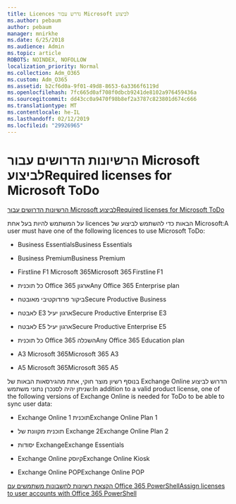 ```yaml
---
title: Licences נדרש עבור Microsoft לביצוע
ms.author: pebaum
author: pebaum
manager: mnirkhe
ms.date: 6/25/2018
ms.audience: Admin
ms.topic: article
ROBOTS: NOINDEX, NOFOLLOW
localization_priority: Normal
ms.collection: Adm_O365
ms.custom: Adm_O365
ms.assetid: b2cf6d0a-9f01-49d8-8653-6a3366f6119d
ms.openlocfilehash: 7fc665d0af708f0dbcb9241de8102a976459436a
ms.sourcegitcommit: dd43cc0a9470f98b8ef2a3787c823801d674c666
ms.translationtype: MT
ms.contentlocale: he-IL
ms.lasthandoff: 02/12/2019
ms.locfileid: "29926965"
---
```

# <a name="required-licenses-for-microsoft-todo"></a><span data-ttu-id="7a546-102">הרשיונות הדרושים עבור Microsoft לביצוע</span><span class="sxs-lookup"><span data-stu-id="7a546-102">Required licenses for Microsoft ToDo</span></span>

[<span data-ttu-id="7a546-103">הרשיונות הדרושים עבור Microsoft לביצוע</span><span class="sxs-lookup"><span data-stu-id="7a546-103">Required licenses for Microsoft ToDo</span></span>](https://support.office.com/article/381e9d1b-c500-49b5-973e-890fd86528d7.aspx)
  
<span data-ttu-id="7a546-104">על המשתמש להיות בעל אחת licences הבאות כדי להשתמש לביצוע של Microsoft:</span><span class="sxs-lookup"><span data-stu-id="7a546-104">A user must have one of the following licences to use Microsoft ToDo:</span></span>
  
- <span data-ttu-id="7a546-105">Business Essentials</span><span class="sxs-lookup"><span data-stu-id="7a546-105">Business Essentials</span></span>
    
- <span data-ttu-id="7a546-106">Business Premium</span><span class="sxs-lookup"><span data-stu-id="7a546-106">Business Premium</span></span>
    
- <span data-ttu-id="7a546-107">Firstline F1 Microsoft 365</span><span class="sxs-lookup"><span data-stu-id="7a546-107">Microsoft 365 Firstline F1</span></span>
    
- <span data-ttu-id="7a546-108">כל תוכנית Office 365 ארגון</span><span class="sxs-lookup"><span data-stu-id="7a546-108">Any Office 365 Enterprise plan</span></span>
    
- <span data-ttu-id="7a546-109">ביקור פרודוקטיבי מאובטח</span><span class="sxs-lookup"><span data-stu-id="7a546-109">Secure Productive Business</span></span>
    
- <span data-ttu-id="7a546-110">לאבטח E3 ארגון יעיל</span><span class="sxs-lookup"><span data-stu-id="7a546-110">Secure Productive Enterprise E3</span></span>
    
- <span data-ttu-id="7a546-111">לאבטח E5 ארגון יעיל</span><span class="sxs-lookup"><span data-stu-id="7a546-111">Secure Productive Enterprise E5</span></span>
    
- <span data-ttu-id="7a546-112">כל תוכנית Office 365 השכלה</span><span class="sxs-lookup"><span data-stu-id="7a546-112">Any Office 365 Education plan</span></span>
    
- <span data-ttu-id="7a546-113">A3 Microsoft 365</span><span class="sxs-lookup"><span data-stu-id="7a546-113">Microsoft 365 A3</span></span>
    
- <span data-ttu-id="7a546-114">A5 Microsoft 365</span><span class="sxs-lookup"><span data-stu-id="7a546-114">Microsoft 365 A5</span></span>
    
<span data-ttu-id="7a546-115">בנוסף רשיון מוצר חוקי, אחת מהגירסאות הבאות של Exchange Online הדרוש לביצוע שניתן יהיה לסנכרן נתוני משתמש:</span><span class="sxs-lookup"><span data-stu-id="7a546-115">In addition to a valid product license, one of the following versions of Exchange Online is needed for ToDo to be able to sync user data:</span></span> 
  
- <span data-ttu-id="7a546-116">Exchange Online תוכנית 1</span><span class="sxs-lookup"><span data-stu-id="7a546-116">Exchange Online Plan 1</span></span>
    
- <span data-ttu-id="7a546-117">תוכנית מקוונת של Exchange 2</span><span class="sxs-lookup"><span data-stu-id="7a546-117">Exchange Online Plan 2</span></span>
    
- <span data-ttu-id="7a546-118">יסודות Exchange</span><span class="sxs-lookup"><span data-stu-id="7a546-118">Exchange Essentials</span></span>
    
- <span data-ttu-id="7a546-119">Exchange Online קיוסק</span><span class="sxs-lookup"><span data-stu-id="7a546-119">Exchange Online Kiosk</span></span>
    
- <span data-ttu-id="7a546-120">Exchange Online POP</span><span class="sxs-lookup"><span data-stu-id="7a546-120">Exchange Online POP</span></span>
    
[<span data-ttu-id="7a546-121">הקצאת רשיונות לחשבונות משתמשים עם Office 365 PowerShell</span><span class="sxs-lookup"><span data-stu-id="7a546-121">Assign licenses to user accounts with Office 365 PowerShell</span></span>](https://docs.microsoft.com/office365/enterprise/powershell/assign-licenses-to-user-accounts-with-office-365-powershell )
  

